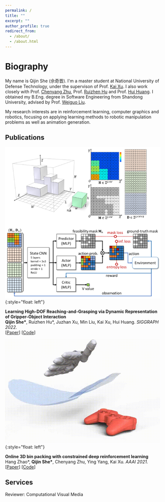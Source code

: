 ```yaml
---
permalink: /
title: ""
excerpt: ""
author_profile: true
redirect_from: 
  - /about/
  - /about.html
---
```

# Biography

My name is Qijin She (佘奇晋). I'm a master student at National University of Defense Technology, under the supervison of Prof. [Kai Xu](https://kevinkaixu.net/).
I also work closely with Prof. [Chenyang Zhu](http://www.zhuchenyang.net/), Prof. [Ruizhen Hu](https://csse.szu.edu.cn/staff/ruizhenhu/) and Prof. [Hui Huang](https://vcc.tech/~huihuang).
I obtained my B.Eng. degree in Software Engineering from Shandong University, advised by Prof. [Weiguo Liu](https://faculty.sdu.edu.cn/liuweiguo1/en/lwcg/608651/list/4.htm). 


My research interests are in reinforcement learning, computer graphics and robotics, focusing on applying learning methods to robotic manipulation problems as well as animation generation.


## Publications

![image](/images/pubs/aaai21.png){:style="float: left"}
<!-- <img style="float: left;" src="/images/pubs/aaai21.png" width="100"> -->

**Learning High-DOF Reaching-and-Grasping via Dynamic Representation of Gripper-Object Interaction** <br>
**Qijin She\***, Ruizhen Hu*, Juzhan Xu, Min Liu, Kai Xu, Hui Huang. _SIGGRAPH 2022._  
[[Paper](https://arxiv.org/pdf/2204.13998.pdf)]
[[Code](https://github.com/qijinshe/IBS-Grasping)]

![image](/images/pubs/sig22.gif){:style="float: left"}
<!-- <img style="float: left;" src="/images/pubs/sig22.gif" width="100"> -->

**Online 3D bin packing with constrained deep reinforcement learning**<br>
Hang Zhao*, **Qijin She\***, Chenyang Zhu, Ying Yang, Kai Xu. _AAAI 2021._  
[[Paper](https://ojs.aaai.org/index.php/AAAI/article/view/16155/15962)]
[[Code](https://github.com/alexfrom0815/Online-3D-BPP-DRL)]


## Services
Reviewer: Computational Visual Media



